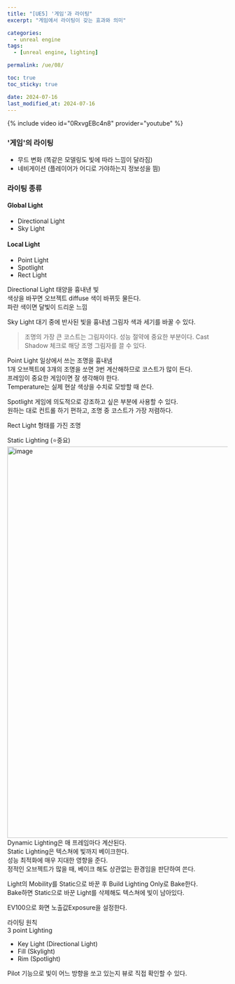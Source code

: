 ```yaml
---
title: "[UE5] '게임'과 라이팅"
excerpt: "게임에서 라이팅이 갖는 효과와 의미"

categories:
  - unreal engine
tags:
  - [unreal engine, lighting]

permalink: /ue/08/

toc: true
toc_sticky: true

date: 2024-07-16
last_modified_at: 2024-07-16
---
```


{% include video id="0RxvgEBc4n8" provider="youtube" %}   



### '게임'의 라이팅
- 무드 변화 (똑같은 모델링도 빛에 따라 느낌이 달라짐)
- 네비게이션 (플레이어가 어디로 가야하는지 정보성을 띔)


### 라이팅 종류
#### Global Light
- Directional Light
- Sky Light
#### Local Light
- Point Light
- Spotlight
- Rect Light



Directional Light
태양을 흉내낸 빛  
색상을 바꾸면 오브젝트 diffuse 색이 바뀌듯 물든다.  
파란 색이면 달빛이 드리운 느낌  

Sky Light
대기 중에 반사된 빛을 흉내냄
그림자 색과 세기를 바꿀 수 있다.


> 조명의 가장 큰 코스트는 그림자이다.
> 성능 절약에 중요한 부분이다.
> Cast Shadow 체크로 해당 조명 그림자를 끌 수 있다.


Point Light
일상에서 쓰는 조명을 흉내냄  
1개 오브젝트에 3개의 조명을 쏘면 3번 계산해하므로 코스트가 많이 든다.   
프레임이 중요한 게임이면 잘 생각해야 한다.  
Temperature는 실제 현살 색상을 수치로 모방할 때 쓴다.    


Spotlight
게임에 의도적으로 강조하고 싶은 부분에 사용할 수 있다.  
원하는 대로 컨트롤 하기 편하고, 조명 중 코스트가 가장 저렴하다.  
 

Rect Light
형태를 가진 조명


Static Lighting (⭐중요)
<img width="893" alt="image" src="https://github.com/user-attachments/assets/0e6870e2-405c-490b-a40a-41e82b03e7f6">  
Dynamic Lighting은 매 프레임마다 계산된다.   
Static Lighting은 텍스쳐에 빛까지 베이크한다.  
성능 최적화에 매우 지대한 영향을 준다.  
정적인 오브젝트가 많을 때, 베이크 해도 상관없는 환경임을 판단하여 쓴다.  

Light의 Mobility를 Static으로 바꾼 후 Build Lighting Only로 Bake한다.  
Bake하면 Static으로 바꾼 Light를 삭제해도 텍스쳐에 빛이 남아있다.  


EV100으로 화면 노출값Exposure을 설정한다.  


라이팅 원칙  
3 point Lighting  
- Key Light (Directional Light)
- Fill (Skylight)
- Rim (Spotlight)

Pilot 기능으로 빛이 어느 방향을 쏘고 있는지 뷰로 직접 확인할 수 있다.  
